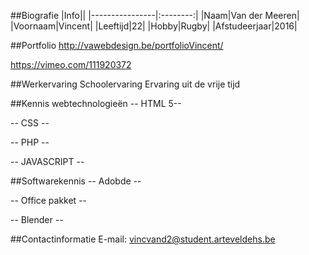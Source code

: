 ##Biografie
|Info||
|----------------|:--------:|
|Naam|Van der Meeren|
|Voornaam|Vincent|
|Leeftijd|22|
|Hobby|Rugby|
|Afstudeerjaar|2016|

##Portfolio
http://vawebdesign.be/portfolioVincent/

https://vimeo.com/111920372

##Werkervaring
Schoolervaring
Ervaring uit de vrije tijd

##Kennis webtechnologieën
-- HTML 5--

-- CSS --

-- PHP --

-- JAVASCRIPT -- 

##Softwarekennis
-- Adobde --

-- Office pakket -- 

-- Blender --


##Contactinformatie
E-mail: vincvand2@student.arteveldehs.be
